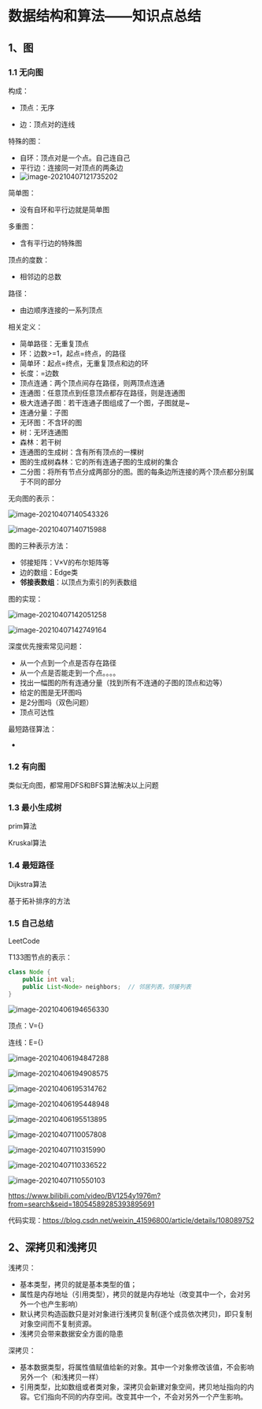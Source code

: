 # 数据结构和算法——知识点总结

## 1、图

### 1.1 无向图

构成：

- 顶点：无序

- 边：顶点对的连线

特殊的图：

- 自环：顶点对是一个点。自己连自己
- 平行边：连接同一对顶点的两条边
- ![image-20210407121735202](img/image-20210407121735202.png)

简单图：

- 没有自环和平行边就是简单图

多重图：

- 含有平行边的特殊图

顶点的度数：

- 相邻边的总数

路径：

- 由边顺序连接的一系列顶点

相关定义：

- 简单路径：无重复顶点
- 环：边数>=1，起点=终点，的路径
- 简单环：起点=终点，无重复顶点和边的环
- 长度：=边数
- 顶点连通：两个顶点间存在路径，则两顶点连通
- 连通图：任意顶点到任意顶点都存在路径，则是连通图
- 极大连通子图：若干连通子图组成了一个图，子图就是~
- 连通分量：子图
- 无环图：不含环的图
- 树：无环连通图
- 森林：若干树
- 连通图的生成树：含有所有顶点的一棵树
- 图的生成树森林：它的所有连通子图的生成树的集合
- 二分图：将所有节点分成两部分的图。图的每条边所连接的两个顶点都分别属于不同的部分

无向图的表示：

![image-20210407140543326](img/image-20210407140543326.png)

![image-20210407140715988](img/image-20210407140715988.png)

图的三种表示方法：

- 邻接矩阵：V×V的布尔矩阵等
- 边的数组：Edge类
- **邻接表数组**：以顶点为索引的列表数组

图的实现：

![image-20210407142051258](img/image-20210407142051258.png)

![image-20210407142749164](img/image-20210407142749164.png)

深度优先搜索常见问题：

- 从一个点到一个点是否存在路径
- 从一个点是否能走到一个点。。。。
- 找出一幅图的所有连通分量（找到所有不连通的子图的顶点和边等）
- 给定的图是无环图吗
- 是2分图吗（双色问题）
- 顶点可达性

最短路径算法：

- 



### 1.2 有向图

类似无向图，都常用DFS和BFS算法解决以上问题



### 1.3 最小生成树

prim算法

Kruskal算法



### 1.4 最短路径

Dijkstra算法

基于拓补排序的方法





### 1.5 自己总结

LeetCode

T133图节点的表示：

```java
class Node {
    public int val;
    public List<Node> neighbors;  // 邻居列表，邻接列表
}
```







![image-20210406194656330](img/image-20210406194656330.png)

顶点：V={}

连线：E={}

![image-20210406194847288](img/image-20210406194847288.png)

![image-20210406194908575](img/image-20210406194908575.png)

![image-20210406195314762](img/image-20210406195314762.png)

![image-20210406195448948](img/image-20210406195448948.png)

 

![image-20210406195513895](img/image-20210406195513895.png)

![image-20210407110057808](img/image-20210407110057808.png)





![image-20210407110315990](img/image-20210407110315990.png)

![image-20210407110336522](img/image-20210407110336522.png)



![image-20210407110550103](img/image-20210407110550103.png)

https://www.bilibili.com/video/BV1254y1976m?from=search&seid=18054589285393895691

代码实现：https://blog.csdn.net/weixin_41596800/article/details/108089752







## 2、深拷贝和浅拷贝

浅拷贝：

- 基本类型，拷贝的就是基本类型的值；
- 属性是内存地址（引用类型），拷贝的就是内存地址（改变其中一个，会对另外一个也产生影响）
- 默认拷贝构造函数只是对对象进行浅拷贝复制(逐个成员依次拷贝)，即只复制对象空间而不复制资源。
- 浅拷贝会带来数据安全方面的隐患

深拷贝：

- 基本数据类型，将属性值赋值给新的对象。其中一个对象修改该值，不会影响另外一个（和浅拷贝一样）
- 引用类型，比如数组或者类对象，深拷贝会新建对象空间，拷贝地址指向的内容。它们指向不同的内存空间。改变其中一个，不会对另外一个产生影响。



